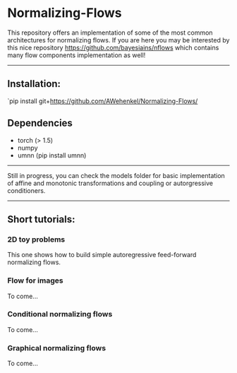 # Normalizing-Flows
This repository offers an implementation of some of the most common architectures for normalizing flows. If you are here you may be interested by this nice repository https://github.com/bayesiains/nflows which contains many flow components implementation as well!

---
## Installation:
`pip install git+https://github.com/AWehenkel/Normalizing-Flows/

## Dependencies

- torch (> 1.5)
- numpy
- umnn (pip install umnn)

---

Still in progress, you can check the models folder for basic implementation of affine and monotonic transformations 
and coupling or autorgressive conditioners.

---
## Short tutorials:

### 2D toy problems

This one shows how to build simple autoregressive feed-forward normalizing flows.

### Flow for images
To come...

### Conditional normalizing flows
To come...


### Graphical normalizing flows
To come...
